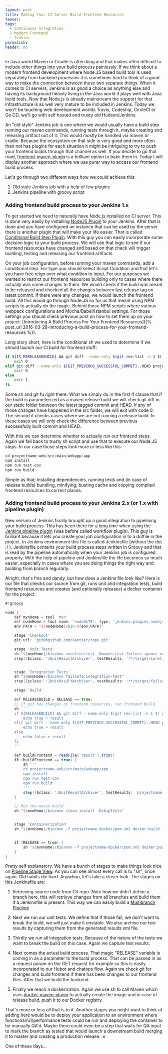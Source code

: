 ```yaml
---
layout: post
title: Making Your CI Server Build Frontend Resources
teaser:
tags:
  - Continuous Integration
  - Modern Frontend
  - Jenkins
permalink:
header: no
---
```


In Java world Maven or Cradle is often king and that makes often difficult to include other things into your build process painlessly. If we think about a modern frontend development where Node.JS based build tool is used separately from backend processes it is sometimes hard to think of a good way to make the connection between these two separate things. When it comes to CI servers, Jenkins is as good a choice as anything else and having its background heavily living in the Java world it plays well with Java build tools. Now that Node.js is already mainstream the support for that infrastructure is as well very mature to be included in Jenkins. Today we won't be touching web development worlds Travis, Codeship, CircleCI or Go CD, we'll go with self hosted and trusty old Hudson/Jenkins.

An "old style" Jenkins job is one where we would usually have a build step running our maven commands, running tests through it, maybe creating and releasing artifact out of it. This would mostly be handled via maven or cradle. Because the ecosystem on that side is very good and more often than not has plugins for each situation it might be intriguing to try to push your frontend builds through that channel as well. If you decide to go that road, [frontend-maven-plugin](https://github.com/eirslett/frontend-maven-plugin) is a brilliant option to bake them in. Today I will display another approach where we use purer way to access our frontend build process.

Let's go through two different ways how we could achieve this:
1. Old style Jenkins job with a help of few plugins
2. Jenkins pipeline with groovy script

### Adding frontend build process to your Jenkins 1.x

To get started we need to naturally have Node.js installed on CI server. This is done very easily by installing [NodeJS Plugin](https://wiki.jenkins-ci.org/display/JENKINS/NodeJS+Plugin) to your Jenkins. After that is done and you have configured an instance that can be used by the server there is another plugin that will make your life easier. That is called [Conditional Build Step Plugin](https://wiki.jenkins-ci.org/display/JENKINS/Conditional+BuildStep+Plugin). With this guy you can easily incorporate some decision logic to your build process. We will use that logic to see if our frontend resources have changed and based on that check will trigger building, testing and releasing our frontend artifacts.

On your job configuration, before running your maven commands, add a conditional step. For type you should select Script Condition and that let's you have free reign over what condition to input. For our purposes we wanted to restrict our frontend resources building only to cases where there actually was some changes to them. We would check if the build was meant to be released and checked all the changes between last release tag on latest commit. If there were any changes, we would launch the frontend build. All this would go through Node.JS so for us that meant using NPM scripts to actually do the magic. Behind those NPM scripts where various webpack configurations and Mocha/Babel/Istanbul settings. For those settings you should check previous post on how to set them up on your project: [Introducing A Build Process For Your Frontend Resources]({% post_url 2016-03-28-introducing-a-build-process-for-your-frontend-resources %}).

Long story short, here is the conditional sh we used to determine if we should launch our CI build for frontend stuff:

```sh
if ${IS_M2RELEASEBUILD} && git diff --name-only $(git rev-list -n 1 $( git describe --abbrev=0 --tags ))..HEAD projectname-web/src/main/webapp/app/ | grep /src/; then
    exit 0
elif git diff --name-only ${GIT_PREVIOUS_SUCCESSFUL_COMMIT}..HEAD projectname-web/src/main/webapp/app/ | grep /src/; then
    exit 0
else
    exit 1
fi
```

Some sh and git fu right there. What we simply do in the first if clause that if the build is parameterized as a maven release build we will check git diff in our static folder between the latest tagged commit and HEAD. If any of those changes have happened in the src folder, we will exit with code 0. The second if checks cases where we are not running a release build. In these cases we will only check the difference between previous successfully built commit and HEAD.

With this we can determine whether to actually run our frontend steps. Again we fall back to trusty sh script and use that to execute our Node.JS steps. In our case those steps look more or less like this:

```javascript
cd projectname-web/src/main/webapp/app
npm install
npm run test-cov
npm run build
```

Simple as that; installing dependencies, running tests and (in case of release builds) bundling, minifying, busting cache and copying compiled frontend resources to correct places.

### Adding frontend build process to your Jenkins 2.x (or 1.x with pipeline plugin)

New version of Jenkins finally brought up a good integration to pipelining your build process. This has been there for a long time when using the [Jenkins pipeline plugin](https://wiki.jenkins-ci.org/display/JENKINS/Pipeline+Plugin) (was before called workflow plugin). This guy is brilliant because it lets you create your job configuration in to a dotfile in the project. In Jenkins environment this file is called Jenkinsfile (without the dot :/ ). Jenkinsfile contains your build process steps written in Groovy and that is read by the pipeline automatically when your Jenkins job is configured properly. With the help of pipeline and Jenkinsfile the life becomes so much easier, especially in cases where you are doing things the right way and building from branch regurarly.

Alright, that's fine and dandy, but how does a Jenkins file look like? Here is our file that checks our source from git, runs unit and integration tests, build frontend resources and creates (and optionally releases) a docker container for the project.

```groovy
#!groovy

node {
    def mvnHome = tool 'mvn'
    def nodeHome = tool name: 'node4LTS', type: 'jenkins.plugins.nodejs.tools.NodeJSInstallation'
    env.PATH = "${nodeHome}/bin:${env.PATH}"

    stage 'Checkout'
    git url: 'git@bgithub.com/Xantier/repo.git'

    stage 'Unit Tests'
    sh "${mvnHome}/bin/mvn surefire:test -Dmaven.test.failure.ignore verify"
    step([$class: 'JUnitResultArchiver', testResults: '**/target/surefire-reports/TEST-*.xml'])


    stage 'Integration Tests'
    sh "${mvnHome}/bin/mvn failsafe:integration-test"
    step([$class: 'JUnitResultArchiver', testResults: '**/target/failsafe-reports/TEST-*.xml'])

    stage 'Build'

    def RELEASEBUILD = RELEASE == true;
    // If git has changes on frontend resources, run frontend build
    sh '''
    if ${RELEASEBUILD} && git diff --name-only $(git rev-list -n 1 $( git describe --abbrev=0 --tags ))..HEAD projectname-web/src/main/webapp/app/ | grep /src`/; then
        echo true > result
    elif git diff --name-only ${GIT_PREVIOUS_SUCCESSFUL_COMMIT}..HEAD projectname-web/src/main/webapp/app/ | grep /src/; then
        echo true > result
    else
        echo false > result
    fi
    '''

    def buildFrontend = readFile('result').trim()
    if (buildFrontend == true) {
        sh '''
        cd projectname-web/src/main/webapp/app
        npm install
        npm run test-cov
        npm run build
        '''
        step([$class: 'JUnitResultArchiver', testResults: 'projectname-web/src/main/webapp/app/test/test-results.*.xml'])
    }

    // Run the maven build
    sh "${mvnHome}/bin/mvn clean install -DskipTests"


    stage 'Containerization'
    sh "${mvnHome}/bin/mvn -f projectname-docker/pom.xml docker:build -Dversion=${VERSION} "


    if (RELEASE == true) {
        sh "${mvnHome}/bin/mvn -f projectname-docker/pom.xml docker:push"
    }
}
```

Pretty self explanatory. We have a bunch of stages to make things look nice on [Pipeline Stage View](https://wiki.jenkins-ci.org/display/JENKINS/Pipeline+Stage+View+Plugin). As you can see almost every call is to "sh", once again. Old habits die hard. Anywhoo, let's take a closer look. The stages on this Jenkinsfile are:
1. Retrieving source code from Git repo. Note how we didn't define a branch here, this will retrieve changes from all branches and build them if a Jenkinsfile is present. This way we can easily build a [Multibranch Pipeline](https://jenkins.io/blog/2015/12/03/pipeline-as-code-with-multibranch-workflows-in-jenkins/)

2. Next we run our unit tests. We define that if those fail, we don't want to break the build, we will just make it unstable. We also archive our test results by capturing them from the generated results xml file.

3. Thirdly we run all integration tests. Because of the nature of the tests we want to break the build on this case. Again we capture test results.

4. Next comes the actual build process. That magic "RELEASE" variable is coming in as a parameter to the build process. That can be passed in as a request param on the GET request for example so this is easily incorporated to our Hubot and chatops flow. Again we check git for changes and build frontend if there has been changes to our frontend files. After that we build the backend.

5. Finally we reach a dockerization. Again we use sh to call Maven which uses [docker-maven-plugin](https://github.com/fabric8io/docker-maven-plugin) to actually create the image and in case of release build, push it to our Docker registry.


That's more or less all that is to it. Another stages you might want to think of adding here would be to deploy your application to an environment where functional/UI/performance tests could be run and deploying the container to be manually QA'd. Maybe there could even be a step that waits for QA input to mark the branch as tested that would launch a downstream build merging it to master and creating a production release. :o

One of these days...
